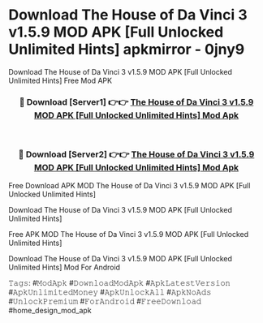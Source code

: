 # Download The House of Da Vinci 3 v1.5.9 MOD APK [Full Unlocked Unlimited Hints] apkmirror - 0jny9
Download The House of Da Vinci 3 v1.5.9 MOD APK [Full Unlocked Unlimited Hints] Free Mod APK

<div align="center">
<h3>🔴 Download [Server1] 👉👉 <a href="https://apk-comot.site?title=The_House_of_Da_Vinci_3_v1.5.9_MOD_APK_[Full_Unlocked_Unlimited_Hints]">The House of Da Vinci 3 v1.5.9 MOD APK [Full Unlocked Unlimited Hints] Mod Apk</a></h3><br>

<h3>🔴 Download [Server2] 👉👉 <a href="https://apk-comot.site?title=The_House_of_Da_Vinci_3_v1.5.9_MOD_APK_[Full_Unlocked_Unlimited_Hints]">The House of Da Vinci 3 v1.5.9 MOD APK [Full Unlocked Unlimited Hints] Mod Apk</a></h3>
</div>


Free Download APK MOD The House of Da Vinci 3 v1.5.9 MOD APK [Full Unlocked Unlimited Hints]

Download The House of Da Vinci 3 v1.5.9 MOD APK [Full Unlocked Unlimited Hints] 

Free APK MOD The House of Da Vinci 3 v1.5.9 MOD APK [Full Unlocked Unlimited Hints] 

Download The House of Da Vinci 3 v1.5.9 MOD APK [Full Unlocked Unlimited Hints] Mod For Android

𝚃𝚊𝚐𝚜: #𝙼𝚘𝚍𝙰𝚙𝚔 #𝙳𝚘𝚠𝚗𝚕𝚘𝚊𝚍𝙼𝚘𝚍𝙰𝚙𝚔 #𝙰𝚙𝚔𝙻𝚊𝚝𝚎𝚜𝚝𝚅𝚎𝚛𝚜𝚒𝚘𝚗 #𝙰𝚙𝚔𝚄𝚗𝚕𝚒𝚖𝚒𝚝𝚎𝚍𝙼𝚘𝚗𝚎𝚢 #𝙰𝚙𝚔𝚄𝚗𝚕𝚘𝚌𝚔𝙰𝚕𝚕 #𝙰𝚙𝚔𝙽𝚘𝙰𝚍𝚜 #𝚄𝚗𝚕𝚘𝚌𝚔𝙿𝚛𝚎𝚖𝚒𝚞𝚖 #𝙵𝚘𝚛𝙰𝚗𝚍𝚛𝚘𝚒𝚍 #𝙵𝚛𝚎𝚎𝙳𝚘𝚠𝚗𝚕𝚘𝚊𝚍 #home_design_mod_apk